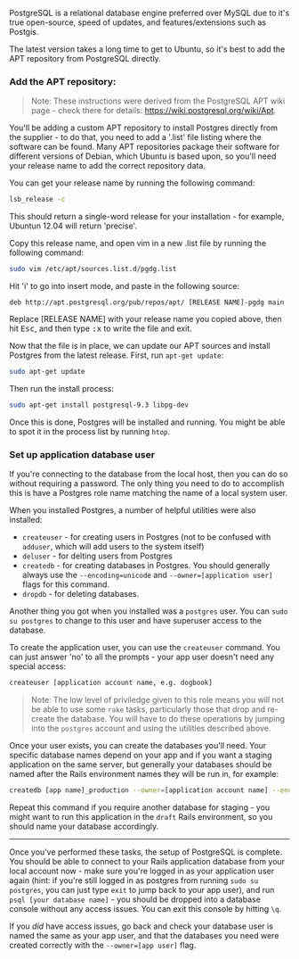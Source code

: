 PostgreSQL is a relational database engine preferred over MySQL due to it's true open-source, speed of updates, and features/extensions such as Postgis.

The latest version takes a long time to get to Ubuntu, so it's best to add the APT repository from PostgreSQL directly.

### Add the APT repository:

> Note: These instructions were derived from the PostgreSQL APT wiki page - check there for details: https://wiki.postgresql.org/wiki/Apt.

You'll be adding a custom APT repository to install Postgres directly from the supplier - to do that, you need to add a '.list' file listing where the software can be found. Many APT repositories package their software for different versions of Debian, which Ubuntu is based upon, so you'll need your release name to add the correct repository data. 

You can get your release name by running the following command:

``` bash
lsb_release -c
```

This should return a single-word release for your installation - for example, Ubuntun 12.04 will return 'precise'.

Copy this release name, and open vim in a new .list file by running the following command:

``` bash
sudo vim /etc/apt/sources.list.d/pgdg.list
```

Hit 'i' to go into insert mode, and paste in the following source:

```
deb http://apt.postgresql.org/pub/repos/apt/ [RELEASE NAME]-pgdg main
```

Replace [RELEASE NAME] with your release name you copied above, then hit <kbd>Esc</kbd>, and then type <kbd>:x</kbd> to write the file and exit.

Now that the file is in place, we can update our APT sources and install Postgres from the latest release. First, run `apt-get update`:

``` bash
sudo apt-get update
```

Then run the install process:

``` bash
sudo apt-get install postgresql-9.3 libpg-dev
```

Once this is done, Postgres will be installed and running. You might be able to spot it in the process list by running `htop`.


### Set up application database user

If you're connecting to the database from the local host, then you can do so without requiring a password. The only thing you need to do to accomplish this is have a Postgres role name matching the name of a local system user. 

When you installed Postgres, a number of helpful utilities were also installed:

* `createuser` - for creating users in Postgres (not to be confused with `adduser`, which will add users to the system itself)
* `deluser` - for delting users from Postgres
* `createdb` - for creating databases in Postgres. You should generally always use the `--encoding=unicode` and `--owner=[application user]` flags for this command.
* `dropdb` - for deleting databases.

Another thing you got when you installed was a `postgres` user. You can `sudo su postgres` to change to this user and have superuser access to the database. 

To create the application user, you can use the `createuser` command. You can just answer 'no' to all the prompts - your app user doesn't need any special access:

``` bash
createuser [application account name, e.g. dogbook]
```

> Note: The low level of priviledge given to this role means you will not be able to use some `rake` tasks, particularly those that drop and re-create the database. You will have to do these operations by jumping into the `postgres` account and using the utilities described above.


Once your user exists, you can create the databases you'll need. Your specific database names depend on your app and if you want a staging application on the same server, but generally your databases should be named after the Rails environment names they will be run in, for example:

``` bash
createdb [app name]_production --owner=[application account name] --encoding=unicode
```
Repeat this command if you require another database for staging - you might want to run this application in the `draft` Rails environment, so you should name your database accordingly.

---

Once you've performed these tasks, the setup of PostgreSQL is complete. You should be able to connect to your Rails application database from your local account now - make sure you're logged in as your application user again (hint: if you're still logged in as postgres from running `sudo su postgres`, you can just type `exit` to jump back to your app user), and run `psql [your database name]` - you should be dropped into a database console without any access issues. You can exit this console by hitting `\q`.

If you _did_ have access issues, go back and check your database user is named the same as your app user, and that the databases you need were created correctly with the `--owner=[app user]` flag.

